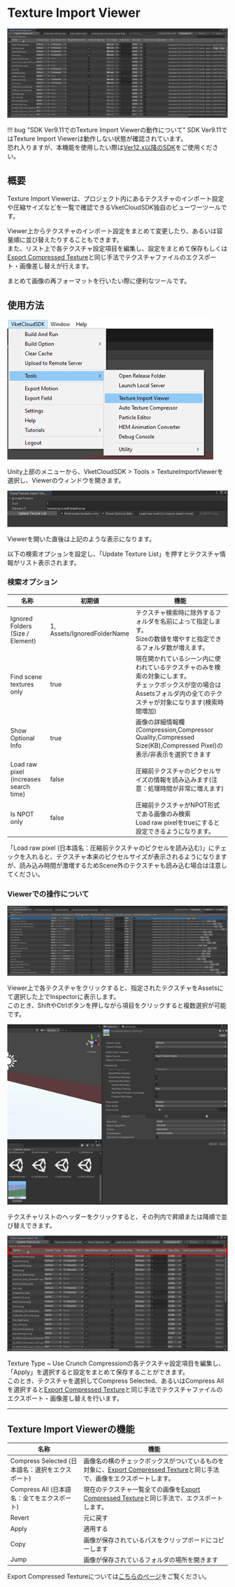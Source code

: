 # Texture Import Viewer

![TextureImportViewer_1](img/TextureImportViewer_1.jpg)

!!! bug "SDK Ver9.11でのTexture Import Viewerの動作について"
    SDK Ver9.11ではTexture Import Viewerは動作しない状態が確認されています。<br>
    恐れ入りますが、本機能を使用したい際は[Ver12.x以降のSDK](../AboutVketCloudSDK/SetupSDK_external.md#sdk)をご使用ください。

## 概要

Texture Import Viewerは、プロジェクト内にあるテクスチャのインポート設定や圧縮サイズなどを一覧で確認できるVketCloudSDK独自のビューワーツールです。

Viewer上からテクスチャのインポート設定をまとめて変更したり、あるいは容量順に並び替えたりすることもできます。<br>
また、リスト上で各テクスチャ設定項目を編集し、設定をまとめて保存もしくは[Export Compressed Texture](./ExportCompressedTexture.md)と同じ手法でテクスチャファイルのエクスポート・画像差し替えが行えます。

まとめて画像の再フォーマットを行いたい際に便利なツールです。

## 使用方法

![TextureImportViewer_2](img/TextureImportViewer_2.jpg)

Unity上部のメニューから、VketCloudSDK > Tools > TextureImportViewerを選択し、Viewerのウィンドウを開きます。

![TextureImportViewer_3](img/TextureImportViewer_3.jpg)

Viewerを開いた直後は上記のような表示になります。

以下の検索オプションを設定し、「Update Texture List」を押すとテクスチャ情報がリスト表示されます。

### 検索オプション

| 名称 | 初期値 | 機能 |
| ---- | ---- | ---- |
| Ignored Folders (Size / Element)| 1, Assets/IgnoredFolderName | テクスチャ検索時に除外するフォルダを名前によって指定します。<br>Sizeの数値を増やすと指定できるフォルダ数が増えます。 |
| Find scene textures only | true | 現在開かれているシーン内に使われているテクスチャのみを検索の対象にします。<br>チェックボックスが空の場合はAssetsフォルダ内の全てのテクスチャが対象になります(検索時間増加) |
| Show Optional Info | true | 画像の詳細情報欄(Compression,Compressor Quality,Compressed Size(KB),Compressed Pixel)の表示/非表示を選択できます |
| Load raw pixel (increases search time) | false | 圧縮前テクスチャのピクセルサイズの情報を読み込みます(注意：処理時間が非常に増えます)  |
| Is NPOT only | false | 圧縮前テクスチャがNPOT形式である画像のみ検索<br>Load raw pixelをtrueにすると設定できるようになります。 |

「Load raw pixel (日本語名：圧縮前テクスチャのピクセルを読み込む)」にチェックを入れると、テクスチャ本来のピクセルサイズが表示されるようになりますが、読み込み時間が激増するためScene外のテクスチャも読み込む場合は注意してください。

### Viewerでの操作について

![TextureImportViewer_4](img/TextureImportViewer_4.jpg)

Viewer上で各テクスチャをクリックすると、指定されたテクスチャをAssetsにて選択した上でInspectorに表示します。<br>
このとき、ShiftやCtrlボタンを押しながら項目をクリックすると複数選択が可能です。

![TextureImportViewer_5](img/TextureImportViewer_5.jpg)

テクスチャリストのヘッダーをクリックすると、その列内で昇順または降順で並び替えできます。

![TextureImportViewer_6](img/TextureImportViewer_6.jpg)

Texture Type ~ Use Crunch Compressionの各テクスチャ設定項目を編集し、「Apply」を選択すると設定をまとめて保存することができます。<br>
このとき、テクスチャを選択してCompress Selected、あるいはCompress Allを選択すると[Export Compressed Texture](./ExportCompressedTexture.md)と同じ手法でテクスチャファイルのエクスポート・画像差し替えを行います。

---

## Texture Import Viewerの機能

| 名称 | 機能 |
| ---- | ---- |
| Compress Selected (日本語名：選択をエクスポート) | 画像名の横のチェックボックスがついているものを対象に、[Export Compressed Texture](./ExportCompressedTexture.md)と同じ手法で、画像をエクスポートします。 |
| Compress All (日本語名：全てをエクスポート) | 現在のテクスチャ一覧全ての画像を[Export Compressed Texture](./ExportCompressedTexture.md)と同じ手法で、エクスポートします。 |
| Revert | 元に戻す |
| Apply | 適用する |
| Copy | 画像が保存されているパスをクリップボードにコピーします |
| Jump | 画像が保存されているフォルダの場所を開きます |

Export Compressed Textureについては[こちらのページ](./ExportCompressedTexture.md)をご覧ください。
